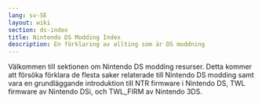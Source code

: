 ```yaml
---
lang: sv-SE
layout: wiki
section: ds-index
title: Nintendo DS Modding Index
description: En förklaring av allting som är DS moddning
---
```


Välkommen till sektionen om Nintendo DS modding resurser. Detta kommer att försöka förklara de flesta saker relaterade till Nintendo DS modding samt vara en grundläggande introduktion till NTR firmware i Nintendo DS, TWL firmware av Nintendo DSi, och TWL_FIRM av Nintendo 3DS.
